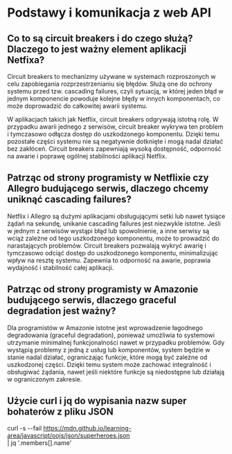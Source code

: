 # Podstawy i komunikacja z web API

## Co to są circuit breakers i do czego służą? Dlaczego to jest ważny element aplikacji Netfixa? 

Circuit breakers to mechanizmy używane w systemach rozproszonych w celu zapobiegania rozprzestrzenianiu się błędów. Służą one do ochrony systemu przed tzw. cascading failures, czyli sytuacją, w której jeden błąd w jednym komponencie powoduje kolejne błędy w innych komponentach, co może doprowadzić do całkowitej awarii systemu. 

W aplikacjach takich jak Netflix, circuit breakers odgrywają istotną rolę. W przypadku awarii jednego z serwisów, circuit breaker wykrywa ten problem i tymczasowo odłącza dostęp do uszkodzonego komponentu. Dzięki temu pozostałe części systemu nie są negatywnie dotknięte i mogą nadal działać bez zakłóceń. Circuit breakers zapewniają wysoką dostępność, odporność na awarie i poprawę ogólnej stabilności aplikacji Netflix.


## Patrząc od strony programisty w Netflixie czy Allegro budującego serwis, dlaczego chcemy uniknąć cascading failures?

Netflix i Allegro są dużymi aplikacjami obsługującymi setki lub nawet tysiące żądań na sekundę, unikanie cascading failures jest niezwykle istotne. Jeśli w jednym z serwisów wystąpi błąd lub spowolnienie, a inne serwisy są wciąż zależne od tego uszkodzonego komponentu, może to prowadzić do narastających problemów. 
Circuit breakers pozwalają wykryć awarię i tymczasowo odciąć dostęp do uszkodzonego komponentu, minimalizując wpływ na resztę systemu. Zapewnia to odporność na awarie, poprawia wydajność i stabilność całej aplikacji.



## Patrząc od strony programisty w Amazonie budującego serwis, dlaczego graceful degradation jest ważny?

Dla programistów w Amazonie istotne jest wprowadzenie łagodnego degradowania (graceful degradation), ponieważ umożliwia to systemowi utrzymanie minimalnej funkcjonalności nawet w przypadku problemów. Gdy wystąpią problemy z jedną z usług lub komponentów, system będzie w stanie nadal działać, ograniczając funkcje, które mogą być zależne od uszkodzonej części. Dzięki temu system może zachować integralność i obsługiwać żądania, nawet jeśli niektóre funkcje są niedostępne lub działają w ograniczonym zakresie.



## Użycie curl i jq do wypisania nazw super bohaterów z pliku JSON
                
curl -s --fail https://mdn.github.io/learning-area/javascript/oojs/json/superheroes.json \
    | jq '.members[].name'
